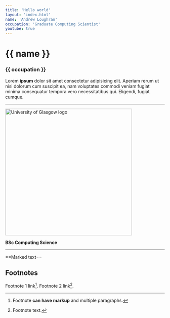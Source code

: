 ```yaml
---
title: 'Hello world'
layout: 'index.html'
name: 'Andrew Loughran'
occupation: 'Graduate Computing Scientist'
youtube: true
---
```



<h1 class="gradient-text">{{ name }}</h1>
<h3>{{ occupation }}</h3>

Lorem <strong>ipsum</strong> dolor sit amet consectetur adipisicing elit. Aperiam rerum ut nisi dolorum cum suscipit ea, nam voluptates commodi veniam fugiat minima consequatur tempora vero necessitatibus qui. Eligendi, fugiat cumque.


---

<img src="/assets/images/UoG_colour.png" alt="University of Glasgow logo" width=400>

**BSc Computing Science**

---

==Marked text==

## Footnotes

Footnote 1 link[^first].
Footnote 2 link[^second].

[^first]:
    Footnote **can have markup**
    and multiple paragraphs.

[^second]: Footnote text.


<div>
<custom-youtube @slug="e3NoAq5hIZ4" @label="Homer in the land of chocolate"></custom-youtube>
</div>






